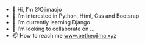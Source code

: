 - 👋 Hi, I’m @Ojimaojo
- 👀 I’m interested in Python, Html, Css and Bootsrap
- 🌱 I’m currently learning Django
- 💞️ I’m looking to collaborate on ...
- 📫 How to reach me www.betheojima.xyz

<!---
Ojimaojo/Ojimaojo is a ✨ special ✨ repository because its `README.md` (this file) appears on your GitHub profile.
You can click the Preview link to take a look at your changes.
--->

